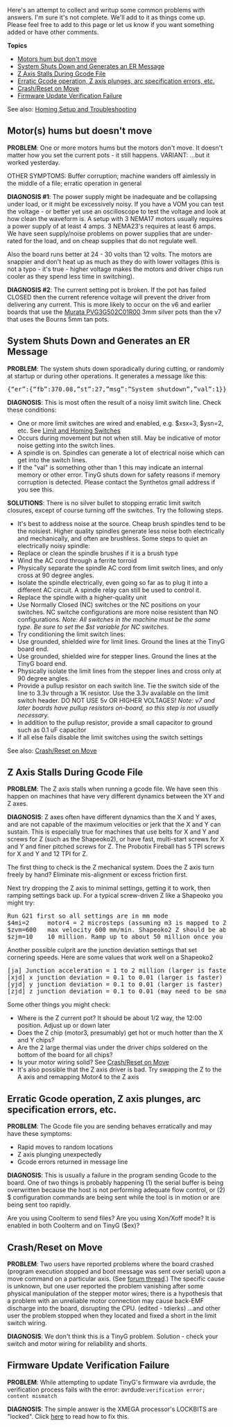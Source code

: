 Here's an attempt to collect and writup some common problems with answers. I'm sure it's not complete. We'll add to it as things come up. Please feel free to add to this page or let us know if you want something added or have other comments.

**Topics**
* [Motors hum but don't move](https://github.com/synthetos/TinyG/wiki/Troubleshooting#motors-hums-but-doesnt-move)
* [System Shuts Down and Generates an ER Message](https://github.com/synthetos/TinyG/wiki/Troubleshooting#system-shuts-down-and-generates-an-er-message)
* [Z Axis Stalls During Gcode File](https://github.com/synthetos/TinyG/wiki/Troubleshooting#z-axis-stalls-during-gcode-file)
* [Erratic Gcode operation, Z axis plunges, arc specification errors, etc.](https://github.com/synthetos/TinyG/wiki/Troubleshooting#erratic-gcode-operation-z-axis-plunges-arc-specification-errors-etc)
* [Crash/Reset on Move](https://github.com/synthetos/TinyG/wiki/Troubleshooting#crashreset-on-move)
* [Firmware Update Verification Failure](https://github.com/synthetos/TinyG/wiki/Troubleshooting#firmware-update-verification-failure)

See also: [Homing Setup and Troubleshooting](https://github.com/synthetos/TinyG/wiki/Homing-and-Limits-Setup-and-Troubleshooting)

## Motor(s) hums but doesn't move 
**PROBLEM**: One or more motors hums but the motors don't move. It doesn't matter how you set the current pots - it still happens. VARIANT: ...but it worked yesterday.

OTHER SYMPTOMS: Buffer corruption; machine wanders off aimlessly in the middle of a file; erratic operation in general 

**DIAGNOSIS #1**: The power supply might be inadequate and be collapsing under load, or it might be excessively noisy. If you have a VOM you can test the voltage - or better yet use an oscilloscope to test the voltage and look at how clean the waveform is. A setup with 3 NEMA17 motors usually requires a power supply of at least 4 amps. 3 NEMA23's requires at least 6 amps. We have seen supply/noise problems on power supplies that are under-rated for the load, and on cheap supplies that do not regulate well.

Also the board runs better at 24 - 30 volts than 12 volts. The motors are snappier and don't heat up as much as they do with lower voltages (this is not a typo - it's true - higher voltage makes the motors and driver chips run cooler as they spend less time in switching). 

**DIAGNOSIS #2**: The current setting pot is broken. If the pot has failed CLOSED then the current reference voltage will prevent the driver from delivering any current. This is more likely to occur on the v6 and earlier boards that use the [Murata PVG3G502C01R00](http://www.mouser.com/ProductDetail/Murata/PVG3G502C01R00/?qs=%2fha2pyFadujnuS%2ft7JadhCuZJcqCPg4UcIYXtdCnkEtP24rXvClytw%3d%3d) 3mm silver pots than the v7 that uses the Bourns 5mm tan pots.

## System Shuts Down and Generates an ER Message
**PROBLEM**: The system shuts down sporadically during cutting, or randomly at startup or during other operations. It generates a message like this: 
<pre>
{“er”:{“fb”:370.08,”st”:27,”msg”:”System shutdown”,”val”:1}}
</pre>

**DIAGNOSIS**: This is most often the result of a noisy limit switch line. Check these conditions:
* One or more limit switches are wired and enabled, e.g. $xsx=3, $ysn=2, etc. See [Limit and Homing Switches](https://github.com/synthetos/TinyG/wiki/TinyG-Homing#switch-configuration) 
* Occurs during movement but not when still. May be indicative of motor noise getting into the switch lines.
* A spindle is on. Spindles can generate a lot of electrical noise which can get into the switch lines.
* If the "val" is something other than 1 this may indicate an internal memory or other error. TinyG shuts down for safety reasons if memory corruption is detected. Please contact the Synthetos gmail address if you see this.

**SOLUTIONS**: There is no silver bullet to stopping erratic limit switch closures, except of course turning off the switches. Try the following steps.
* It's best to address noise at the source. Cheap brush spindles tend to be the noisiest. Higher quality spindles generate less noise both electrically and mechanically, and often are brushless. Some steps to quiet an electrically noisy spindle:
 * Replace or clean the spindle brushes if it is a brush type
 * Wind the AC cord through a ferrite torroid
 * Physically separate the spindle AC cord from limit switch lines, and only cross at 90 degree angles.
 * Isolate the spindle electrically, even going so far as to plug it into a different AC circuit. A spindle relay can still be used to control it.
 * Replace the spindle with a higher-quality unit
* Use Normally Closed (NC) switches or the NC positions on your switches. NC switche configurations are more noise resistent than NO configurations. _Note: All switches in the machine must be the same type. Be sure to set the $st variable for NC switches._
* Try conditioning the limit switch lines:
 * Use grounded, shielded wire for limit lines. Ground the lines at the TinyG board end.
 * Use grounded, shielded wire for stepper lines. Ground the lines at the TinyG board end.
 * Physically isolate the limit lines from the stepper lines and cross only at 90 degree angles.
 * Provide a pullup resistor on each switch line. Tie the switch side of the line to 3.3v through a 1K resistor. Use the 3.3v available on the limit switch header. DO NOT USE 5v OR HIGHER VOLTAGES! _Note: v7 and later boards have pullup resistors on-board, so this step is not usually necessary._
 * In addition to the pullup resistor, provide a small capacitor to ground such as 0.1 uF capacitor
* If all else fails disable the limit switches using the switch settings

See also: [Crash/Reset on Move](https://github.com/synthetos/TinyG/wiki/Troubleshooting#crashreset-on-move)

## Z Axis Stalls During Gcode File
**PROBLEM**: The Z axis stalls when running a gcode file. We have seen this happen on machines that have very different dynamics between the XY and Z axes.

**DIAGNOSIS**: Z axes often have different dynamics than the X and Y axes, and are not capable of the maximum velocities or jerk that the X and Y can sustain. This is especially true for machines that use belts for X and Y and screws for Z (such as the Shapeoko2), or have fast, multi-start screws for X and Y and finer pitched screws for Z. The Probotix Fireball has 5 TPI screws for X and Y and 12 TPI for Z.

The first thing to check is the Z mechanical system. Does the Z axis turn freely by hand? Eliminate mis-alignment or excess friction first.

Next try dropping the Z axis to minimal settings, getting it to work, then ramping settings back up. For a typical screw-driven Z like a Shapeoko you might try:
<pre>
Run G21 first so all settings are in mm mode
$4mi=2     motor4 = 2 microsteps (assuming m3 is mapped to Z axis)
$zvm=600   max velocity 600 mm/min. Shapeoko2 Z should be able to do 1000 - 1200
$zjm=10    10 million. Ramp up to about 50 million once you clear the lower numbers
</pre>

Another possible culprit are the junction deviation settings that set cornering speeds. Here are some values that work well on a Shapeoko2
<pre>
[ja] Junction acceleration = 1 to 2 million (larger is faster)
[xjd] x junction deviation = 0.1 to 0.01 (larger is faster) 
[yjd] y junction deviation = 0.1 to 0.01 (larger is faster) 
[zjd] z junction deviation = 0.1 to 0.01 (may need to be smaller value than X and Y)
</pre>

Some other things you might check:
* Where is the Z current pot? It should be about 1/2 way, the 12:00 position. Adjust up or down later
* Does the Z chip (motor3, presumably) get hot or much hotter than the X and Y chips?
* Are the 2 large thermal vias under the driver chips soldered on the bottom of the board for all chips?
* Is your motor wiring solid? See [Crash/Reset on Move](https://github.com/synthetos/TinyG/wiki/Troubleshooting#crashreset-on-move)
* It's also possible that the Z axis driver is bad. Try swapping the Z to the A axis and remapping Motor4 to the Z axis 

## Erratic Gcode operation, Z axis plunges, arc specification errors, etc.
**PROBLEM**: The Gcode file you are sending behaves erratically and may have these symptoms:
* Rapid moves to random locations
* Z axis plunging unexpectedly
* Gcode errors returned in message line

**DIAGNOSIS**: This is usually a failure in the program sending Gcode to the board. One of two things is probably happening (1) the serial buffer is being overwritten because the host is not performing adequate flow control, or (2) $ configuration commands are being sent while the tool is in motion or are being sent too rapidly.

Are you using Coolterm to send files? Are you using Xon/Xoff mode? It is enabled in both Coolterm and on TinyG ($ex)?

## Crash/Reset on Move
**PROBLEM**: Two users have reported problems where the board crashed (program execution stopped and boot message was sent over serial) upon a move command on a particular axis. (See [forum thread](https://www.synthetos.com/topic/reset-on-move/).) The specific cause is unknown, but one user reported the problem vanishing after some physical manipulation of the stepper motor wires; there is a hypothesis that a problem with an unreliable motor connection may cause back-EMF discharge into the board, disrupting the CPU. (edited - tdierks)
...and other user the problem stopped when they located and fixed a short in the limit switch wiring. 

**DIAGNOSIS**: We don't think this is a TinyG problem. Solution - check your switch and motor wiring for reliability and shorts.

## Firmware Update Verification Failure
**PROBLEM**:  While attempting to update TinyG's firmware via avrdude, the verification process fails with the error: avrdude:`verification error; content mismatch`

**DIAGNOSIS**:  The simple answer is the XMEGA processor's LOCKBITS are "locked".  Click [here](https://github.com/synthetos/TinyG/wiki/Firmware-Update-Verification-Failure) to read how to fix this.
